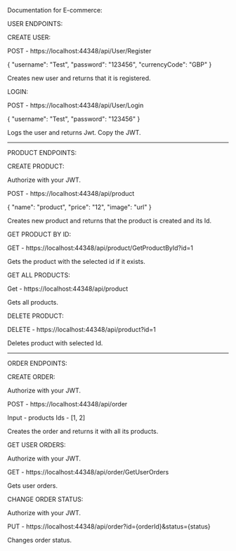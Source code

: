 Documentation for E-commerce:

USER ENDPOINTS:

CREATE USER:

POST - https://localhost:44348/api/User/Register

{
	"username": "Test",
	"password": "123456",
	"currencyCode": "GBP"
}

Creates new user and returns that it is registered.

LOGIN:

POST - https://localhost:44348/api/User/Login

{
	"username": "Test",
	"password": "123456"
}

Logs the user and returns Jwt. Copy the JWT.

--------------------------------------------------------------------------------------------------------------------------------------------------------------------------------------------------------
PRODUCT ENDPOINTS:
 
 CREATE PRODUCT: 
 
 Authorize with your JWT.
 
 POST - https://localhost:44348/api/product
 
 {
	"name": "product",
	"price": "12",
	"image": "url"
}

Creates new product and returns that the product is created and its Id.


GET PRODUCT BY ID:

GET - https://localhost:44348/api/product/GetProductById?id=1

Gets the product with the selected id if it exists.

GET ALL PRODUCTS:

Get - https://localhost:44348/api/product

Gets all products.

DELETE PRODUCT:

DELETE - https://localhost:44348/api/product?id=1

Deletes product with selected Id.

--------------------------------------------------------------------------------------------------------------------------------------------------------------------------------------------------------

ORDER ENDPOINTS:

CREATE ORDER:

Authorize with your JWT.
 
POST - https://localhost:44348/api/order

Input - products Ids - [1, 2]

Creates the order and returns it with all its products.

GET USER ORDERS:

Authorize with  your JWT.

GET - https://localhost:44348/api/order/GetUserOrders

Gets user orders.

CHANGE ORDER STATUS:

Authorize with your JWT.

PUT - https://localhost:44348/api/order?id={orderId}&status={status}

Changes order status.


